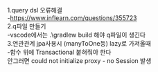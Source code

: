 1.query dsl 오류해결  
-https://www.inflearn.com/questions/355723  
2.q파일 만들기  
-vscode에서는   .\gradlew build 해야 q파일이 생긴다  
3.연관관계 jpa사용시 (manyToOne등)  lazy로 가져올때  
-함수 위에 Transactional  붙혀줘야 한다  
안그러면 could not initialize proxy - no Session 발생  
